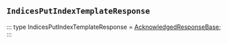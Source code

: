 ## `IndicesPutIndexTemplateResponse`
:::
type IndicesPutIndexTemplateResponse = [AcknowledgedResponseBase](./AcknowledgedResponseBase.md);
:::
